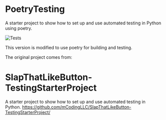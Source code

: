 # PoetryTesting
A starter project to show how to set up and use automated testing in Python using poetry. 

![Tests](https://github.com/BayBladeRx8/PoetryTestingt/actions/workflows/tests.yml/badge.svg)

This version is modified to use poetry for building and testing.  

The original project comes from:  

# SlapThatLikeButton-TestingStarterProject
A starter project to show how to set up and use automated testing in Python.
https://github.com/mCodingLLC/SlapThatLikeButton-TestingStarterProject/